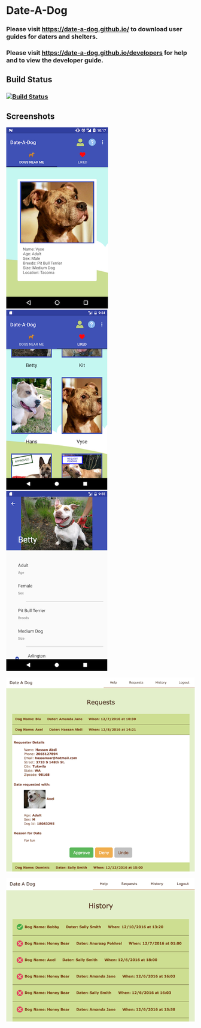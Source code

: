# Date-A-Dog

### Please visit https://date-a-dog.github.io/ to download user guides for daters and shelters.
### Please visit https://date-a-dog.github.io/developers for help and to view the developer guide.

## Build Status
### [![Build Status](https://travis-ci.org/Date-A-Dog/Date-A-Dog.svg?branch=master)](https://travis-ci.org/Date-A-Dog/Date-A-Dog)

## Screenshots
![Android Login](/screenshots/android_swipe_screen.png)  ![Android Liked Dogs](/screenshots/android_liked_dogs_screen.png)  ![Android Dog Profile](/screenshots/android_dog_profile_screen.png)

![Shelter Requests](/screenshots/shelter_requests.png)

![Shelter History](/screenshots/shelter_history.png)
